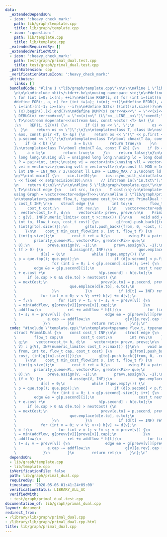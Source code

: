 ```yaml
---
data:
  _extendedDependsOn:
  - icon: ':heavy_check_mark:'
    path: lib/graph/template.cpp
    title: lib/graph/template.cpp
  - icon: ':question:'
    path: lib/template.cpp
    title: lib/template.cpp
  _extendedRequiredBy: []
  _extendedVerifiedWith:
  - icon: ':heavy_check_mark:'
    path: test/graph/primal_dual.test.cpp
    title: test/graph/primal_dual.test.cpp
  _pathExtension: cpp
  _verificationStatusIcon: ':heavy_check_mark:'
  attributes:
    links: []
  bundledCode: "#line 1 \"lib/graph/template.cpp\"\n\n\n\n#line 1 \"lib/template.cpp\"\
    \n\n\n\n#include <bits/stdc++.h>\n\nusing namespace std;\n\n#define REP(i, n)\
    \ for (int i=0; i<(n); ++i)\n#define RREP(i, n) for (int i=(int)(n)-1; i>=0; --i)\n\
    #define FOR(i, a, n) for (int i=(a); i<(n); ++i)\n#define RFOR(i, a, n) for (int\
    \ i=(int)(n)-1; i>=(a); --i)\n\n#define SZ(x) ((int)(x).size())\n#define ALL(x)\
    \ (x).begin(),(x).end()\n\n#define DUMP(x) cerr<<#x<<\" = \"<<(x)<<endl\n#define\
    \ DEBUG(x) cerr<<#x<<\" = \"<<(x)<<\" (L\"<<__LINE__<<\")\"<<endl;\n\ntemplate<class\
    \ T>\nostream &operator<<(ostream &os, const vector <T> &v) {\n    os << \"[\"\
    ;\n    REP(i, SZ(v)) {\n        if (i) os << \", \";\n        os << v[i];\n  \
    \  }\n    return os << \"]\";\n}\n\ntemplate<class T, class U>\nostream &operator<<(ostream\
    \ &os, const pair <T, U> &p) {\n    return os << \"(\" << p.first << \" \" <<\
    \ p.second << \")\";\n}\n\ntemplate<class T>\nbool chmax(T &a, const T &b) {\n\
    \    if (a < b) {\n        a = b;\n        return true;\n    }\n    return false;\n\
    }\n\ntemplate<class T>\nbool chmin(T &a, const T &b) {\n    if (b < a) {\n   \
    \     a = b;\n        return true;\n    }\n    return false;\n}\n\nusing ll =\
    \ long long;\nusing ull = unsigned long long;\nusing ld = long double;\nusing\
    \ P = pair<int, int>;\nusing vi = vector<int>;\nusing vll = vector<ll>;\nusing\
    \ vvi = vector<vi>;\nusing vvll = vector<vll>;\n\nconst ll MOD = 1e9 + 7;\nconst\
    \ int INF = INT_MAX / 2;\nconst ll LINF = LLONG_MAX / 2;\nconst ld eps = 1e-9;\n\
    \n/*\nint main() {\n    cin.tie(0);\n    ios::sync_with_stdio(false);\n    cout\
    \ << fixed << setprecision(10);\n\n    // ifstream in(\"in.txt\");\n    // cin.rdbuf(in.rdbuf());\n\
    \n    return 0;\n}\n*/\n\n\n#line 5 \"lib/graph/template.cpp\"\n\ntemplate<typename\
    \ T>\nstruct edge {\n    int src, to;\n    T cost;\n};\n\ntemplate<typename T>\n\
    using Graph = vector<vector<edge<T>>>;\n\n\n#line 2 \"lib/graph/primal_dual.cpp\"\
    \n\ntemplate<typename flow_t, typename cost_t>\nstruct PrimalDual {\n    const\
    \ cost_t INF;\n\n    struct edge {\n        int to;\n        flow_t cap;\n   \
    \     cost_t cost;\n        int rev;\n    };\n    vector<vector<edge>> g;\n  \
    \  vector<cost_t> h, d;\n    vector<int> prevv, preve;\n\n    PrimalDual(int V)\
    \ : g(V), INF(numeric_limits< cost_t >::max()) {}\n\n    void add_edge(int from,\
    \ int to, flow_t cap, cost_t cost) {\n        g[from].push_back({to, cap, cost,\
    \ (int)g[to].size()});\n        g[to].push_back({from, 0, -cost, (int)g[from].size()-1});\n\
    \    }\n\n    cost_t min_cost_flow(int s, int t, flow_t f) {\n        int V =\
    \ (int)g.size();\n        cost_t ret = 0;\n        using Pi = pair<cost_t, int>;\n\
    \        priority_queue<Pi, vector<Pi>, greater<Pi>> que;\n        h.assign(V,\
    \ 0);\n        preve.assign(V, -1);\n        prevv.assign(V, -1);\n\n        while\
    \ (f > 0) {\n            d.assign(V, INF);\n            que.emplace(0, s);\n \
    \           d[s] = 0;\n            while (!que.empty()) {\n                Pi\
    \ p = que.top(); que.pop();\n                if (d[p.second] < p.first) continue;\n\
    \                for (int i = 0; i < g[p.second].size(); i++) {\n            \
    \        edge &e = g[p.second][i];\n                    cost_t nextCost = d[p.second]\
    \ + e.cost +\n                        h[p.second] - h[e.to];\n               \
    \     if (e.cap > 0 && d[e.to] > nextCost) {\n                        d[e.to]\
    \ = nextCost;\n                        prevv[e.to] = p.second, preve[e.to] = i;\n\
    \                        que.emplace(d[e.to], e.to);\n                    }\n\
    \                }\n            }\n            if (d[t] == INF) return -1;\n \
    \           for (int v = 0; v < V; v++) h[v] += d[v];\n            flow_t addflow\
    \ = f;\n            for (int v = t; v != s; v = prevv[v]) {\n                addflow\
    \ = min(addflow, g[prevv[v]][preve[v]].cap);\n            }\n            f -=\
    \ addflow;\n            ret += addflow * h[t];\n            for (int v = t; v\
    \ != s; v = prevv[v]) {\n                edge &e = g[prevv[v]][preve[v]];\n  \
    \              e.cap -= addflow;\n                g[v][e.rev].cap += addflow;\n\
    \            }\n        }\n        return ret;\n    }\n};\n"
  code: "#include \"template.cpp\"\n\ntemplate<typename flow_t, typename cost_t>\n\
    struct PrimalDual {\n    const cost_t INF;\n\n    struct edge {\n        int to;\n\
    \        flow_t cap;\n        cost_t cost;\n        int rev;\n    };\n    vector<vector<edge>>\
    \ g;\n    vector<cost_t> h, d;\n    vector<int> prevv, preve;\n\n    PrimalDual(int\
    \ V) : g(V), INF(numeric_limits< cost_t >::max()) {}\n\n    void add_edge(int\
    \ from, int to, flow_t cap, cost_t cost) {\n        g[from].push_back({to, cap,\
    \ cost, (int)g[to].size()});\n        g[to].push_back({from, 0, -cost, (int)g[from].size()-1});\n\
    \    }\n\n    cost_t min_cost_flow(int s, int t, flow_t f) {\n        int V =\
    \ (int)g.size();\n        cost_t ret = 0;\n        using Pi = pair<cost_t, int>;\n\
    \        priority_queue<Pi, vector<Pi>, greater<Pi>> que;\n        h.assign(V,\
    \ 0);\n        preve.assign(V, -1);\n        prevv.assign(V, -1);\n\n        while\
    \ (f > 0) {\n            d.assign(V, INF);\n            que.emplace(0, s);\n \
    \           d[s] = 0;\n            while (!que.empty()) {\n                Pi\
    \ p = que.top(); que.pop();\n                if (d[p.second] < p.first) continue;\n\
    \                for (int i = 0; i < g[p.second].size(); i++) {\n            \
    \        edge &e = g[p.second][i];\n                    cost_t nextCost = d[p.second]\
    \ + e.cost +\n                        h[p.second] - h[e.to];\n               \
    \     if (e.cap > 0 && d[e.to] > nextCost) {\n                        d[e.to]\
    \ = nextCost;\n                        prevv[e.to] = p.second, preve[e.to] = i;\n\
    \                        que.emplace(d[e.to], e.to);\n                    }\n\
    \                }\n            }\n            if (d[t] == INF) return -1;\n \
    \           for (int v = 0; v < V; v++) h[v] += d[v];\n            flow_t addflow\
    \ = f;\n            for (int v = t; v != s; v = prevv[v]) {\n                addflow\
    \ = min(addflow, g[prevv[v]][preve[v]].cap);\n            }\n            f -=\
    \ addflow;\n            ret += addflow * h[t];\n            for (int v = t; v\
    \ != s; v = prevv[v]) {\n                edge &e = g[prevv[v]][preve[v]];\n  \
    \              e.cap -= addflow;\n                g[v][e.rev].cap += addflow;\n\
    \            }\n        }\n        return ret;\n    }\n};\n"
  dependsOn:
  - lib/graph/template.cpp
  - lib/template.cpp
  isVerificationFile: false
  path: lib/graph/primal_dual.cpp
  requiredBy: []
  timestamp: '2020-05-06 01:41:24+09:00'
  verificationStatus: LIBRARY_ALL_AC
  verifiedWith:
  - test/graph/primal_dual.test.cpp
documentation_of: lib/graph/primal_dual.cpp
layout: document
redirect_from:
- /library/lib/graph/primal_dual.cpp
- /library/lib/graph/primal_dual.cpp.html
title: lib/graph/primal_dual.cpp
---
```

